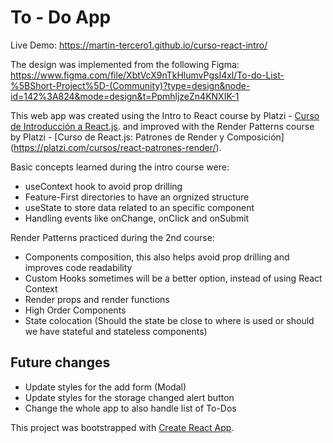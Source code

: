 # To - Do App
Live Demo: https://martin-tercero1.github.io/curso-react-intro/

The design was implemented from the following Figma: https://www.figma.com/file/XbtVcX9nTkHlumvPgsI4xl/To-do-List-%5BShort-Project%5D-(Community)?type=design&node-id=142%3A824&mode=design&t=PpmhljzeZn4KNXIK-1

This web app was created using the Intro to React course by Platzi - [Curso de Introducción a React.js](https://platzi.com/reactjs).
and improved with the Render Patterns course by Platzi - [Curso de React.js: Patrones de Render y Composición] (https://platzi.com/cursos/react-patrones-render/).


Basic concepts learned during the intro course were:
- useContext hook to avoid prop drilling
- Feature-First directories to have an orgnized structure
- useState to store data related to an specific component
- Handling events like onChange, onClick and onSubmit

Render Patterns practiced during the 2nd course:
- Components composition, this also helps avoid prop drilling and improves code readability
- Custom Hooks sometimes will be a better option, instead of using React Context
- Render props and render functions
- High Order Components
- State colocation (Should the state be close to where is used or should we have stateful and stateless components)


## Future changes
- Update styles for the add form (Modal)
- Update styles for the storage changed alert button
- Change the whole app to also handle list of To-Dos

This project was bootstrapped with [Create React App](https://github.com/facebook/create-react-app).

